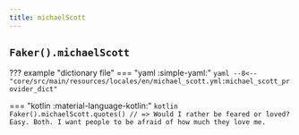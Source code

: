 ```yaml
---
title: michaelScott
---
```


## `Faker().michaelScott`

??? example "dictionary file"
    === "yaml :simple-yaml:"
        ```yaml
        --8<-- "core/src/main/resources/locales/en/michael_scott.yml:michael_scott_provider_dict"
        ```

=== "kotlin :material-language-kotlin:"
    ```kotlin
    Faker().michaelScott.quotes() // => Would I rather be feared or loved? Easy. Both. I want people to be afraid of how much they love me.
    ```
